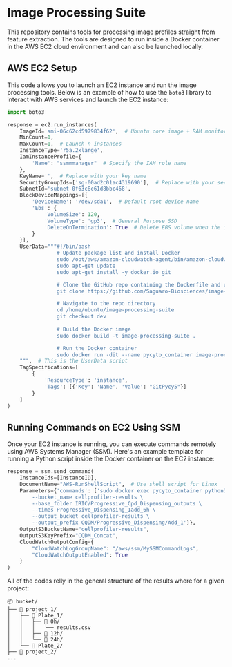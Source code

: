 # Image Processing Suite

This repository contains tools for processing image profiles straight from feature extraction. The tools are designed to run inside a Docker container in the AWS EC2 cloud environment and can also be launched locally.

## AWS EC2 Setup

This code allows you to launch an EC2 instance and run the image processing tools. Below is an example of how to use the `boto3` library to interact with AWS services and launch the EC2 instance:

```python
import boto3

response = ec2.run_instances(
    ImageId='ami-06c62cd5979834f62',  # Ubuntu core image + RAM monitor
    MinCount=1,
    MaxCount=1,  # Launch n instances
    InstanceType='r5a.2xlarge',
    IamInstanceProfile={
        'Name': "ssmmmanager"  # Specify the IAM role name
    },
    KeyName='',  # Replace with your key name
    SecurityGroupIds=['sg-00ad2c01ac4319690'],  # Replace with your security group ID
    SubnetId='subnet-0f63c8c61d8bbc468',
    BlockDeviceMappings=[{
        'DeviceName': '/dev/sda1',  # Default root device name
        'Ebs': {
            'VolumeSize': 120,  
            'VolumeType': 'gp3',  # General Purpose SSD
            'DeleteOnTermination': True  # Delete EBS volume when the instance is terminated
        }
    }],
    UserData="""#!/bin/bash
                # Update package list and install Docker
                sudo /opt/aws/amazon-cloudwatch-agent/bin/amazon-cloudwatch-agent-ctl -a fetch-config -m ec2 -c file:/opt/aws/amazon-cloudwatch-agent/bin/config.json -s
                sudo apt-get update
                sudo apt-get install -y docker.io git

                # Clone the GitHub repo containing the Dockerfile and code
                git clone https://github.com/Saguaro-Biosciences/image-processing-suite.git /home/ubuntu/image-processing-suite

                # Navigate to the repo directory
                cd /home/ubuntu/image-processing-suite          
                git checkout dev
                
                # Build the Docker image
                sudo docker build -t image-processing-suite .

                # Run the Docker container
                sudo docker run -dit --name pycyto_container image-processing-suite
    """,  # This is the UserData script
    TagSpecifications=[
        {
            'ResourceType': 'instance',
            'Tags': [{'Key': 'Name', 'Value': "GitPycy5"}]
        }
    ]
)
```

## Running Commands on EC2 Using SSM

Once your EC2 instance is running, you can execute commands remotely using AWS Systems Manager (SSM). Here's an example template for running a Python script inside the Docker container on the EC2 instance:
```python
response = ssm.send_command(
    InstanceIds=[InstanceID],
    DocumentName="AWS-RunShellScript",  # Use shell script for Linux
    Parameters={'commands': ['sudo docker exec pycyto_container python3 Pycyto_pertime.py \
        --bucket_name cellprofiler-results \
        --base_folder IRIC/Progressive_Cpd_Dispensing_outputs \
        --times Progressive_Dispensing_1add_6h \
        --output_bucket cellprofiler-results \
        --output_prefix CQDM/Progressive_Dispensing/Add_1']},
    OutputS3BucketName="cellprofiler-results",
    OutputS3KeyPrefix="CQDM_Concat",
    CloudWatchOutputConfig={
        "CloudWatchLogGroupName": "/aws/ssm/MySSMCommandLogs",
        "CloudWatchOutputEnabled": True
    }
)
```

All of the codes relly in the general structure of the results where for a given project:

```
📦 bucket/
├── 📁 project_1/
│   ├── 📁 Plate_1/
│   │   ├── 📁 0h/
│   │   │   └── results.csv
│   │   ├── 📁 12h/
│   │   └── 📁 24h/
│   └── 📁 Plate_2/
├── 📁 project_2/
...
```
